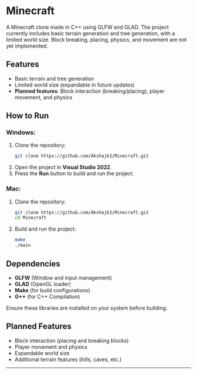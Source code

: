# Minecraft
A Minecraft clone made in C++ using GLFW and GLAD. The project currently includes basic terrain generation and tree generation, with a limited world size. Block breaking, placing, physics, and movement are not yet implemented.

## Features
- Basic terrain and tree generation
- Limited world size (expandable in future updates)
- **Planned features**: Block interaction (breaking/placing), player movement, and physics

## How to Run

### Windows:
1. Clone the repository:
   ```bash
   git clone https://github.com/Akshajk3/Minecraft.git
   ```
2. Open the project in **Visual Studio 2022**.
3. Press the **Run** button to build and run the project.

### Mac:
1. Clone the repository:
   ```bash
   git clone https://github.com/Akshajk3/Minecraft.git
   cd Minecraft
   ```
2. Build and run the project:
   ```bash
   make
   ./main
   ```

## Dependencies
- **GLFW** (Window and input management)
- **GLAD** (OpenGL loader)
- **Make** (for build configurations)
- **G++** (for C++ Compilation)

Ensure these libraries are installed on your system before building.

## Planned Features
- Block interaction (placing and breaking blocks)
- Player movement and physics
- Expandable world size
- Additional terrain features (hills, caves, etc.)

---
